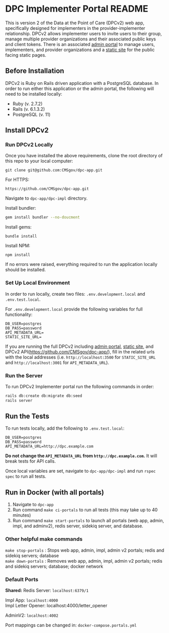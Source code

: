 # DPC Implementer Portal README
This is version 2 of the Data at the Point of Care (DPCv2) web app, specifically designed for implementers in the provider-implementer relationship. DPCv2 allows implementer users to invite users to their group, manage multiple provider organizations and their associated public keys and client tokens. There is an associated [admin portal](https://github.com/CMSgov/dpc-app/tree/master/dpc-adminv2) to manage users, implementers, and provider organizations and a [static site](https://github.com/CMSgov/dpc-static-site) for the public facing static pages.

## Before Installation
DPCv2 is Ruby on Rails driven application with a PostgreSQL database. In order to run either this application or the admin portal, the following will need to be installed locally:

- Ruby (v. 2.7.2)
- Rails (v. 6.1.3.2)
- PostgreSQL (v. 11)

## Install DPCv2

### Run DPCv2 Locally
Once you have installed the above requirements, clone the root directory of this repo to your local computer:
```SSH
git clone git@github.com:CMSgov/dpc-app.git
```

For HTTPS:
```HTTP
https://github.com/CMSgov/dpc-app.git
```

Navigate to `dpc-app/dpc-impl` directory.

Install bundler:
```Bash
gem install bundler --no-doucment
```

Install gems:
```
bundle install
```

Install NPM:
```
npm install
```

If no errors were raised, everything required to run the application locally should be installed.

### Set Up Local Environment
In order to run locally, create two files: `.env.development.local` and `.env.test.local`.

For `.env.development.local` provide the following variables for full functionality:
```
DB_USER=postgres
DB_PASS=password
API_METADATA_URL=
STATIC_SITE_URL=
```

If you are running the full DPCv2 including [admin portal](https://github.com/CMSgov/dpc-app/tree/master/dpc-adminv2), [static site](https://github.com/CMSgov/dpc-static-site), and DPCv2 API(https://github.com/CMSgov/dpc-app/), fill in the related urls with the local addresses (i.e. `http://localhost:3500` for `STATIC_SITE_URL` and `http://localhost:3001` for `API_METADATA_URL`).

### Run the Server
To run DPCv2 Implementer portal run the following commands in order:
```Bash
rails db:create db:migrate db:seed
rails server
```

## Run the Tests
To run tests locally, add the following to `.env.test.local`:
```
DB_USER=postgres
DB_PASS=password
API_METADATA_URL=http://dpc.example.com
```

**Do not change the `API_METADATA_URL` from `http://dpc.example.com`.** It will break tests for API calls.

Once local variables are set, navigate to `dpc-app/dpc-impl` and run `rspec spec` to run all tests.

## Run in Docker (with all portals)
1. Navigate to `dpc-app`
2. Run command `make ci-portals` to run all tests (this may take up to 40 minutes)
3. Run command `make start-portals` to launch all portals (web app, admin, impl, and adminv2), redis server, sidekiq server, and database.

### Other helpful make commands
`make stop-portals` : Stops web app, admin, impl, admin v2 portals; redis and sidekiq servers; database\
`make down-portals` : Removes web app, admin, impl, admin v2 portals; redis and sidekiq servers; database; docker network

### Default Ports
**Shared:**
Redis Server: `localhost:6379/1`

Impl App: `localhost:4000`\
Impl Letter Opener: localhost:4000/letter_opener

AdminV2: `localhost:4002`

Port mappings can be changed in: `docker-compose.portals.yml`